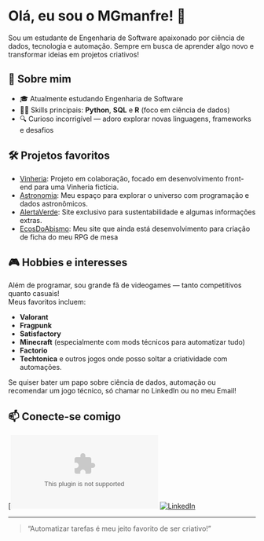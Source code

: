 # Olá, eu sou o MGmanfre! 👋

Sou um estudante de Engenharia de Software apaixonado por ciência de dados, tecnologia e automação. Sempre em busca de aprender algo novo e transformar ideias em projetos criativos!

## 🚀 Sobre mim

- 🎓 Atualmente estudando Engenharia de Software
- 🧑‍💻 Skills principais: **Python**, **SQL** e **R** (foco em ciência de dados)
- 🔍 Curioso incorrigível — adoro explorar novas linguagens, frameworks e desafios

## 🛠️ Projetos favoritos

- [Vinheria](https://github.com/GuilhermeSM-0808/Front_End-CP02): Projeto em colaboração, focado em desenvolvimento front-end para uma Vinheria fictícia.
- [Astronomia](https://github.com/MGmanfre/Astronomia): Meu espaço para explorar o universo com programação e dados astronômicos.
- [AlertaVerde](https://github.com/MGmanfre/AlertaVerde): Site exclusivo para sustentabilidade e algumas informações extras.
- [EcosDoAbismo](https://github.com/MGmanfre/RPG---EcosDoAbismo): Meu site que ainda está desenvolvimento para criação de ficha do meu RPG de mesa

## 🎮 Hobbies e interesses

Além de programar, sou grande fã de videogames — tanto competitivos quanto casuais!  
Meus favoritos incluem:
- **Valorant**
- **Fragpunk**
- **Satisfactory**
- **Minecraft** (especialmente com mods técnicos para automatizar tudo)
- **Factorio**
- **Techtonica**
e outros jogos onde posso soltar a criatividade com automações.

Se quiser bater um papo sobre ciência de dados, automação ou recomendar um jogo técnico, só chamar no LinkedIn ou no meu Email!

## 📫 Conecte-se comigo
[![Email](miguelmanfre0603@gmail.com)
[![LinkedIn](https://img.shields.io/badge/LinkedIn-Miguel%20Manfre-blue?logo=linkedin)](https://www.linkedin.com/in/miguel-manfre/)

---

> “Automatizar tarefas é meu jeito favorito de ser criativo!”
